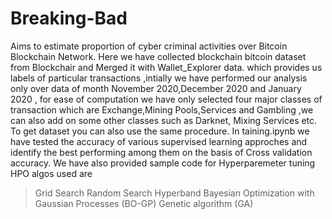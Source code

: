 # Breaking-Bad
Aims to estimate proportion of cyber criminal activities over Bitcoin Blockchain Network.
Here we have collected blockchain bitcoin dataset from Blockchair and Merged it with Wallet_Explorer data. which provides us labels of particular transactions ,intially we have performed our analysis only over data of month November 2020,December 2020 and January 2020 , for ease of computation we have only selected four major classes of transaction which are Exchange,Mining Pools,Services and Gambling ,we can also add on some  other classes such as Darknet, Mixing Services etc.
To get dataset you can also use the same procedure.
In taining.ipynb we have tested the accuracy of various supervised learning approches and identify the best performing among them on the basis of Cross validation accuracy.
We have also provided sample code for Hyperparemeter tuning 
HPO algos used are  
>Grid Search 
>Random Search
>Hyperband
>Bayesian Optimization with Gaussian Processes (BO-GP)
>Genetic algorithm (GA)
